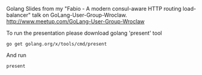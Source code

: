 Golang Slides from my "Fabio - A modern consul-aware HTTP routing load-balancer" talk on GoLang-User-Group-Wroclaw.
http://www.meetup.com/GoLang-User-Group-Wroclaw


To run the presentation please download golang 'present' tool
```
go get golang.org/x/tools/cmd/present
```

And run
```
present
```

